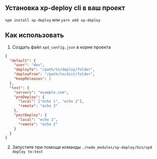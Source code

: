 ## Установка xp-deploy cli в ваш проект

`npm install xp-deploy`
или
`yarn add xp-deploy`

## Как использовать

1. Создать файл `xpd_config.json` в корне проекта

```json
{
  "default": {
    "user": "dev",
    "deployTo": "/path/to/deploy/folder",
    "deployFrom": "/path/to/dist/folder",
    "keepReleases": 2
  },
  "test": {
    "servers": "example.com",
    "preDeploy": {
      "local": ["echo 1", "echo 2"],
      "remote": "echo 3"
    },
    "postDeploy": {
      "local": "echo 1",
      "remote": "echo 2"
    }
  }
}
```

2.  Запустите при помощи команды `./node_modules/xp-deploy/bin/xpd deploy to:test`
